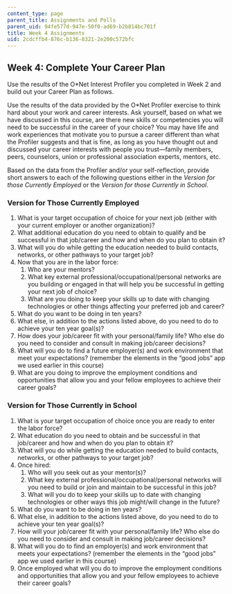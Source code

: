 ```yaml
---
content_type: page
parent_title: Assignments and Polls
parent_uid: 94fe577d-947e-50f0-ad69-b2b814bc701f
title: Week 4 Assignments
uid: 2cdcffb4-876c-b136-8321-2e200c572bfc
---
```


Week 4: Complete Your Career Plan
---------------------------------

Use the results of the O\*Net Interest Profiler you completed in Week 2 and build out your Career Plan as follows.

Use the results of the data provided by the O\*Net Profiler exercise to think hard about your work and career interests. Ask yourself, based on what we have discussed in this course, are there new skills or competencies you will need to be successful in the career of your choice? You may have life and work experiences that motivate you to pursue a career different than what the Profiler suggests and that is fine, as long as you have thought out and discussed your career interests with people you trust—family members, peers, counselors, union or professional association experts, mentors, etc.

Based on the data from the Profiler and/or your self-reflection, provide short answers to each of the following questions either in the _Version for those Currently Employed_ or the _Version for those Currently in School_.

### Version for Those Currently Employed

1.  What is your target occupation of choice for your next job (either with your current employer or another organization)?
2.  What additional education do you need to obtain to qualify and be successful in that job/career and how and when do you plan to obtain it?
3.  What will you do while getting the education needed to build contacts, networks, or other pathways to your target job?
4.  Now that you are in the labor force:
    1.  Who are your mentors?
    2.  What key external professional/occupational/personal networks are you building or engaged in that will help you be successful in getting your next job of choice?
    3.  What are you doing to keep your skills up to date with changing technologies or other things affecting your preferred job and career?
5.  What do you want to be doing in ten years?
6.  What else, in addition to the actions listed above, do you need to do to achieve your ten year goal(s)?
7.  How does your job/career fit with your personal/family life? Who else do you need to consider and consult in making job/career decisions?
8.  What will you do to find a future employer(s) and work environment that meet your expectations? (remember the elements in the “good jobs” app we used earlier in this course)
9.  What are you doing to improve the employment conditions and opportunities that allow you and your fellow employees to achieve their career goals?

### Version for Those Currently in School

1.  What is your target occupation of choice once you are ready to enter the labor force?
2.  What education do you need to obtain and be successful in that job/career and how and when do you plan to obtain it?
3.  What will you do while getting the education needed to build contacts, networks, or other pathways to your target job?
4.  Once hired:
    1.  Who will you seek out as your mentor(s)?
    2.  What key external professional/occupational/personal networks will you need to build or join and maintain to be successful in this job?
    3.  What will you do to keep your skills up to date with changing technologies or other ways this job might/will change in the future?
5.  What do you want to be doing in ten years?
6.  What else, in addition to the actions listed above, do you need to do to achieve your ten year goal(s)?
7.  How will your job/career fit with your personal/family life? Who else do you need to consider and consult in making job/career decisions?
8.  What will you do to find an employer(s) and work environment that meets your expectations? (remember the elements in the “good jobs” app we used earlier in this course)
9.  Once employed what will you do to improve the employment conditions and opportunities that allow you and your fellow employees to achieve their career goals?
